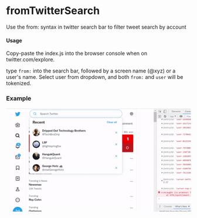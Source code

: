 # fromTwitterSearch
Use the from: syntax in twitter search bar to filter tweet search by account

#### Usage
Copy-paste the index.js into the browser console when on twitter.com/explore.

type `from:` into the search bar, followed by a screen name (@xyz) or a user's name. Select user from dropdown, and both `from:` and `user` will be tokenized.

### Example
![](https://github.com/KeremP/fromTwitterSearch/blob/master/output.gif)
